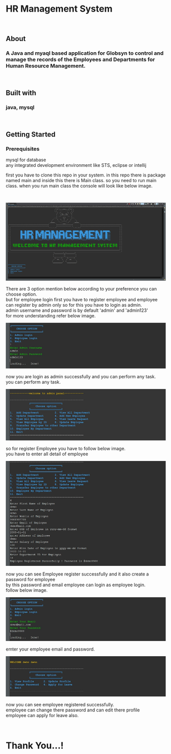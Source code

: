 # HR Management System
<br>

## About
### A Java and myaql based application for Globsyn to control and manage the records of the Employees and Departments for Human Resource Management.
<br>

## Built with
### java, mysql
<br>

## Getting Started
### Prerequisites 
mysql for database
<br>
any integrated development environment like STS, eclipse or intellij
<br>

first you have to clone this repo in your system. 
in this repo there is package named main and inside this there is Main class. so you need to run main class.
when you run main class the console will look like below image.

<br>



![alt text](https://github.com/dineshjangid03/project_photo/blob/main/hr/home.jpg?raw=true)

There are 3 option mention below according to your preference you can choose option.
<br>
but for employee login first you have to register employee and employee can register by admin only so for this you have to login as admin. 
<br>
admin username and password is by default 'admin' and 'admin123'
<br>
for more understanding refer below image.


![alt text](https://github.com/dineshjangid03/project_photo/blob/main/hr/admin_login.jpg?raw=true)

now you are login as admin successfully and you can perform any task.
<br>
you can perform any task.


![alt text](https://github.com/dineshjangid03/project_photo/blob/main/hr/admin_panel.jpg?raw=true)

so for register Employee you have to follow below image.
<br>
you have to enter all detail of employee

![alt text](https://github.com/dineshjangid03/project_photo/blob/main/hr/reg_emp.jpg?raw=true)

now you can see Employee register successfully and it also create a password for employee
<br>
by this password and email employee can login as employee login.
<br>
follow below image.

![alt text](https://github.com/dineshjangid03/project_photo/blob/main/hr/emp_login.jpg?raw=true)

emter your employee email and password.

![alt text](https://github.com/dineshjangid03/project_photo/blob/main/hr/emp_panel.jpg?raw=true)

now you can see employee registered successfully.
<br>
employee can change there password and can edit there profile
<br>
employee can apply for leave also.

<br>

# Thank You...!
